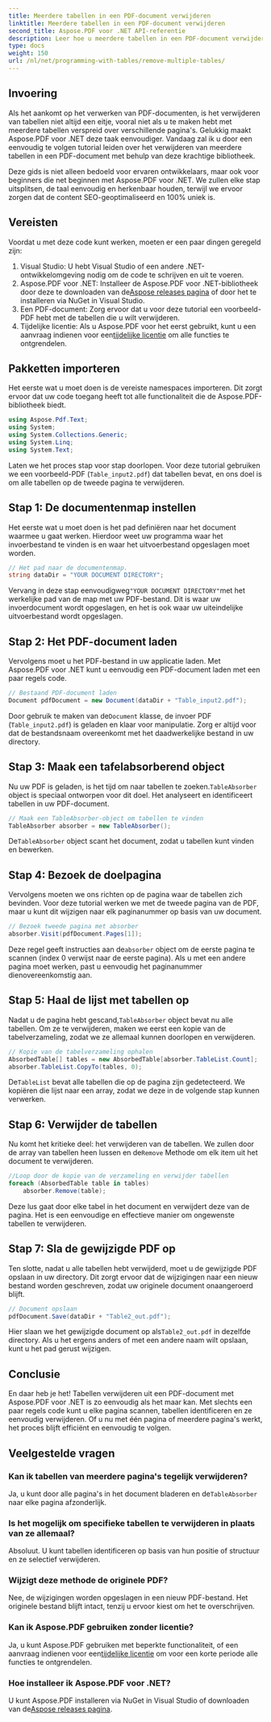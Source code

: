 ```yaml
---
title: Meerdere tabellen in een PDF-document verwijderen
linktitle: Meerdere tabellen in een PDF-document verwijderen
second_title: Aspose.PDF voor .NET API-referentie
description: Leer hoe u meerdere tabellen in een PDF-document verwijdert met Aspose.PDF voor .NET. Stapsgewijze handleiding met codevoorbeelden, veelgestelde vragen en gedetailleerde uitleg.
type: docs
weight: 150
url: /nl/net/programming-with-tables/remove-multiple-tables/
---
```

## Invoering

Als het aankomt op het verwerken van PDF-documenten, is het verwijderen van tabellen niet altijd een eitje, vooral niet als u te maken hebt met meerdere tabellen verspreid over verschillende pagina's. Gelukkig maakt Aspose.PDF voor .NET deze taak eenvoudiger. Vandaag zal ik u door een eenvoudig te volgen tutorial leiden over het verwijderen van meerdere tabellen in een PDF-document met behulp van deze krachtige bibliotheek.

Deze gids is niet alleen bedoeld voor ervaren ontwikkelaars, maar ook voor beginners die net beginnen met Aspose.PDF voor .NET. We zullen elke stap uitsplitsen, de taal eenvoudig en herkenbaar houden, terwijl we ervoor zorgen dat de content SEO-geoptimaliseerd en 100% uniek is.

## Vereisten

Voordat u met deze code kunt werken, moeten er een paar dingen geregeld zijn:

1. Visual Studio: U hebt Visual Studio of een andere .NET-ontwikkelomgeving nodig om de code te schrijven en uit te voeren.
2. Aspose.PDF voor .NET: Installeer de Aspose.PDF voor .NET-bibliotheek door deze te downloaden van de[Aspose releases pagina](https://releases.aspose.com/pdf/net/) of door het te installeren via NuGet in Visual Studio.
3. Een PDF-document: Zorg ervoor dat u voor deze tutorial een voorbeeld-PDF hebt met de tabellen die u wilt verwijderen.
4.  Tijdelijke licentie: Als u Aspose.PDF voor het eerst gebruikt, kunt u een aanvraag indienen voor een[tijdelijke licentie](https://purchase.aspose.com/temporary-license/) om alle functies te ontgrendelen.

## Pakketten importeren

Het eerste wat u moet doen is de vereiste namespaces importeren. Dit zorgt ervoor dat uw code toegang heeft tot alle functionaliteit die de Aspose.PDF-bibliotheek biedt.

```csharp
using Aspose.Pdf.Text;
using System;
using System.Collections.Generic;
using System.Linq;
using System.Text;
```

Laten we het proces stap voor stap doorlopen. Voor deze tutorial gebruiken we een voorbeeld-PDF (`Table_input2.pdf`) dat tabellen bevat, en ons doel is om alle tabellen op de tweede pagina te verwijderen.

## Stap 1: De documentenmap instellen
Het eerste wat u moet doen is het pad definiëren naar het document waarmee u gaat werken. Hierdoor weet uw programma waar het invoerbestand te vinden is en waar het uitvoerbestand opgeslagen moet worden.

```csharp
// Het pad naar de documentenmap.
string dataDir = "YOUR DOCUMENT DIRECTORY";
```

 Vervang in deze stap eenvoudigweg`"YOUR DOCUMENT DIRECTORY"`met het werkelijke pad van de map met uw PDF-bestand. Dit is waar uw invoerdocument wordt opgeslagen, en het is ook waar uw uiteindelijke uitvoerbestand wordt opgeslagen.

## Stap 2: Het PDF-document laden
Vervolgens moet u het PDF-bestand in uw applicatie laden. Met Aspose.PDF voor .NET kunt u eenvoudig een PDF-document laden met een paar regels code.

```csharp
// Bestaand PDF-document laden
Document pdfDocument = new Document(dataDir + "Table_input2.pdf");
```

 Door gebruik te maken van de`Document` klasse, de invoer PDF (`Table_input2.pdf`) is geladen en klaar voor manipulatie. Zorg er altijd voor dat de bestandsnaam overeenkomt met het daadwerkelijke bestand in uw directory.

## Stap 3: Maak een tafelabsorberend object
 Nu uw PDF is geladen, is het tijd om naar tabellen te zoeken.`TableAbsorber` object is speciaal ontworpen voor dit doel. Het analyseert en identificeert tabellen in uw PDF-document.

```csharp
// Maak een TableAbsorber-object om tabellen te vinden
TableAbsorber absorber = new TableAbsorber();
```

 De`TableAbsorber` object scant het document, zodat u tabellen kunt vinden en bewerken.

## Stap 4: Bezoek de doelpagina
Vervolgens moeten we ons richten op de pagina waar de tabellen zich bevinden. Voor deze tutorial werken we met de tweede pagina van de PDF, maar u kunt dit wijzigen naar elk paginanummer op basis van uw document.

```csharp
// Bezoek tweede pagina met absorber
absorber.Visit(pdfDocument.Pages[1]);
```

 Deze regel geeft instructies aan de`absorber` object om de eerste pagina te scannen (index 0 verwijst naar de eerste pagina). Als u met een andere pagina moet werken, past u eenvoudig het paginanummer dienovereenkomstig aan.

## Stap 5: Haal de lijst met tabellen op
 Nadat u de pagina hebt gescand,`TableAbsorber` object bevat nu alle tabellen. Om ze te verwijderen, maken we eerst een kopie van de tabelverzameling, zodat we ze allemaal kunnen doorlopen en verwijderen.

```csharp
// Kopie van de tabelverzameling ophalen
AbsorbedTable[] tables = new AbsorbedTable[absorber.TableList.Count];
absorber.TableList.CopyTo(tables, 0);
```

 De`TableList` bevat alle tabellen die op de pagina zijn gedetecteerd. We kopiëren die lijst naar een array, zodat we deze in de volgende stap kunnen verwerken.

## Stap 6: Verwijder de tabellen
 Nu komt het kritieke deel: het verwijderen van de tabellen. We zullen door de array van tabellen heen lussen en de`Remove` Methode om elk item uit het document te verwijderen.

```csharp
//Loop door de kopie van de verzameling en verwijder tabellen
foreach (AbsorbedTable table in tables)
    absorber.Remove(table);
```

Deze lus gaat door elke tabel in het document en verwijdert deze van de pagina. Het is een eenvoudige en effectieve manier om ongewenste tabellen te verwijderen.

## Stap 7: Sla de gewijzigde PDF op
Ten slotte, nadat u alle tabellen hebt verwijderd, moet u de gewijzigde PDF opslaan in uw directory. Dit zorgt ervoor dat de wijzigingen naar een nieuw bestand worden geschreven, zodat uw originele document onaangeroerd blijft.

```csharp
// Document opslaan
pdfDocument.Save(dataDir + "Table2_out.pdf");
```

 Hier slaan we het gewijzigde document op als`Table2_out.pdf` in dezelfde directory. Als u het ergens anders of met een andere naam wilt opslaan, kunt u het pad gerust wijzigen.

## Conclusie

En daar heb je het! Tabellen verwijderen uit een PDF-document met Aspose.PDF voor .NET is zo eenvoudig als het maar kan. Met slechts een paar regels code kunt u elke pagina scannen, tabellen identificeren en ze eenvoudig verwijderen. Of u nu met één pagina of meerdere pagina's werkt, het proces blijft efficiënt en eenvoudig te volgen.

## Veelgestelde vragen

### Kan ik tabellen van meerdere pagina's tegelijk verwijderen?
 Ja, u kunt door alle pagina's in het document bladeren en de`TableAbsorber` naar elke pagina afzonderlijk.

### Is het mogelijk om specifieke tabellen te verwijderen in plaats van ze allemaal?
Absoluut. U kunt tabellen identificeren op basis van hun positie of structuur en ze selectief verwijderen.

### Wijzigt deze methode de originele PDF?
Nee, de wijzigingen worden opgeslagen in een nieuw PDF-bestand. Het originele bestand blijft intact, tenzij u ervoor kiest om het te overschrijven.

### Kan ik Aspose.PDF gebruiken zonder licentie?
 Ja, u kunt Aspose.PDF gebruiken met beperkte functionaliteit, of een aanvraag indienen voor een[tijdelijke licentie](https://purchase.aspose.com/temporary-license/) om voor een korte periode alle functies te ontgrendelen.

### Hoe installeer ik Aspose.PDF voor .NET?
 U kunt Aspose.PDF installeren via NuGet in Visual Studio of downloaden van de[Aspose releases pagina](https://releases.aspose.com/pdf/net/).